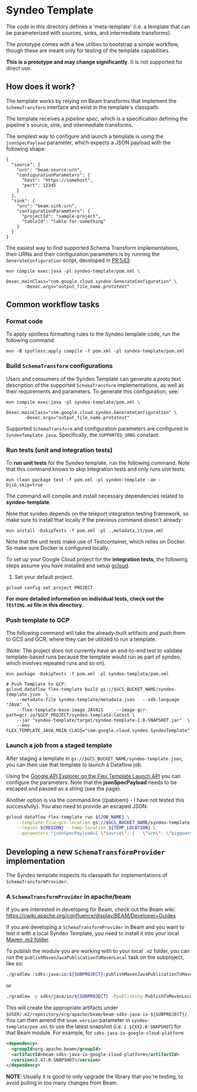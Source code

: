# Syndeo Template

The code in this directory defines a 'meta-template' (i.e. a template that can be parameterized with sources, sinks,
and intermediate transforms).

The prototype comes with a few utilties to bootstrap a simple workflow, though these are meant only for testing of the
template capabilities.

**This is a prototype and may change significantly**. It is not supported for direct use.

## How does it work?

The template works by relying on Beam transforms that implement the `SchemaTransform` interface and exist in the
template's classpath.

The template receives a *pipeline spec*, which is a specification defining the pipeline's source, sink, and intermediate
transforms.

The simplest way to configure and launch a template is using the `jsonSpecPayload` parameter, which expects a
JSON payload with the following shape:

```
{
  "source": {
    "urn": "beam:source:urn",
    "configurationParameters": {
      "host": "https://somehost",
      "port": 12345
    }
  },
  "sink": {
    "urn": "beam:sink:urn",
    "configurationParameters": {
      "projectId": "sample-project",
      "tableId": "table-for-something"
    }
  }
}
```

The easiest way to find supported Schema Transform implementations, their URNs and their configuration
parameters is by running the `GenerateConfiguration` script, developed in [PR 543](https://github.com/GoogleCloudPlatform/DataflowTemplates/pull/543):

```shell
mvn compile exec:java -pl syndeo-template/pom.xml \
       -Dexec.mainClass="com.google.cloud.syndeo.GenerateConfiguration" \
       -Dexec.args="output_file_name.prototext"
```

## Common workflow tasks

### Format code

To apply spotless formatting rules to the Syndeo template code, run the following command:

```shell
mvn -B spotless:apply compile -f pom.xml -pl syndeo-template/pom.xml
```

### Build `SchemaTransform` configurations

Users and consumers of the Syndeo Template can generate a proto text description of the supported `SchemaTransform`
implementations, as well as their requirements and parameters. To generate this configuration, see:

```shell
mvn compile exec:java -pl syndeo-template/pom.xml \
       -Dexec.mainClass="com.google.cloud.syndeo.GenerateConfiguration" \
       -Dexec.args="output_file_name.prototext"
```

Supported `SchemaTransform` and configuration parameters are configured in `SyndeoTemplate.java`. Specifically, the
`SUPPORTED_URNS` constant.

### Run tests (unit and integration tests)

To **run unit tests** for the Syndeo template, run the following command. Note that this command knows to skip
integration tests and only runs unit tests:

```shell
mvn clean package test -f pom.xml -pl syndeo-template -am -Djib.skip=true
```

The command will compile and install necessary dependencies related to **syndeo-template**.


Note that syndeo depends on the teleport integration testing framework, so make sure to install that locally if the previous command doesn't already:

```shell
mvn install -DskipTests -f pom.xml -pl .,metadata,it/pom.xml
```

Note that the unit tests make use of Testcontainer, which relies on Docker. So make sure Docker is configured locally.

To set up your Google Cloud project for the **integration tests**, the following steps assume you have installed and setup [gcloud](https://cloud.google.com/sdk/gcloud).

1. Set your default project.

```shell
gcloud config set project PROJECT
```

**For more detailed information on individual tests, check out the `TESTING.md` file in this directory.**

### Push template to GCP

The following command will take the already-built artifacts and push them to GCS and GCR, where they can be utilized to run a template.

(Note: The project does not currently have an end-to-end test to validate template-based runs because the template would run as part of
syndeo, which involves repeated runs and so on).

```shell
mvn package -DskipTests -f pom.xml -pl syndeo-template/pom.xml

# Push Template to GCP:
gcloud dataflow flex-template build gs://$GCS_BUCKET_NAME/syndeo-template.json  \
    --metadata-file syndeo-template/metadata.json   --sdk-language "JAVA"  \
    --flex-template-base-image JAVA11     --image-gcr-path=gcr.io/$GCP_PROJECT/syndeo-template:latest \
    --jar "syndeo-template/target/syndeo-template-1.0-SNAPSHOT.jar"  \
    --env FLEX_TEMPLATE_JAVA_MAIN_CLASS="com.google.cloud.syndeo.SyndeoTemplate"
```

### Launch a job from a staged template

After staging a template in `gs://$GCS_BUCKET_NAME/syndeo-template.json`, you can then use that template to launch a Dataflow job.

Using the [Google API Explorer on the Flex Template Launch API](https://cloud.google.com/dataflow/docs/reference/rest/v1b3/projects.locations.flexTemplates/launch?apix_params=%7B%22projectId%22%3A%22cloud-teleport-testing%22%2C%22location%22%3A%22us-central1%22%2C%22resource%22%3A%7B%22launchParameter%22%3A%7B%22jobName%22%3A%22jobname124385%22%2C%22containerSpecGcsPath%22%3A%22gs%3A%2F%2Fbeam-testing-templates%2Fsyndeo-template.json%22%2C%22parameters%22%3A%7B%22jsonSpecPayload%22%3A%22%7B%20%5C%22source%5C%22%3A%20%7B%20%20%20%5C%22urn%5C%22%3A%20%5C%22bigquery%3Aread%5C%22%2C%20%20%20%5C%22configurationParameters%5C%22%20%3A%20%7B%20%20%20%20%20%5C%22table%5C%22%3A%20%5C%22dataflow-syndeo.taxirides.realtime%5C%22%20%20%20%7D%20%20%20%7D%2C%20%5C%22sink%5C%22%3A%20%7B%20%20%20%5C%22urn%5C%22%3A%20%5C%22bigtable%3Awrite%5C%22%2C%20%20%20%5C%22configurationParameters%5C%22%3A%20%7B%20%20%20%20%20%5C%22projectId%5C%22%3A%20%5C%22dataflow-syndeo%5C%22%2C%20%20%20%20%20%5C%22instanceId%5C%22%3A%20%5C%22syndeo-bt-test%5C%22%2C%20%20%20%20%20%5C%22tableId%5C%22%3A%20%5C%22syndeo-demo-table%5C%22%2C%20%20%20%20%20%5C%22keyColumns%5C%22%3A%20%5B%5C%22ride_id%5C%22%5D%20%20%20%7D%20%7D%20%7D%22%2C%22stagingLocation%22%3A%22gs%3A%2F%2Fsyndeo-pabloem%2Fbtdemo1%2Fstaging%2F%22%7D%2C%22environment%22%3A%7B%22tempLocation%22%3A%22gs%3A%2F%2Fsyndeo-pabloem%2Fbtdemo1%2Ftemp%2F%22%2C%22additionalExperiments%22%3A%5B%5D%7D%7D%7D%7D)
you can configure the parameters. Note that the **jsonSpecPayload** needs to be escaped and passed as a string (see the page).


Another option is via the command line ((pabloem) - I have not tested this successfully). You also need to provide an escaped JSON:

```sh
gcloud dataflow flex-template run ${JOB_NAME} \
    --template-file-gcs-location gs://$GCS_BUCKET_NAME/syndeo-template.json \
    --region ${REGION} --temp-location ${TEMP_LOCATION} \
    --parameters "jsonSpecPayload={ \"source\": {   \"urn\": \"bigquery:read\",   \"configurationParameters\" : {     \"table\": \"dataflow-syndeo.taxirides.realtime\"   }   }, \"sink\": {   \"urn\": \"bigtable:write\",   \"configurationParameters\": {     \"projectId\": \"dataflow-syndeo\",     \"instanceId\": \"syndeo-bt-test\",     \"tableId\": \"syndeo-demo-table\",     \"keyColumns\": [\"ride_id\"]   } } },stagingLocation=${TEMP_LOCATION}/staging/"
```

## Developing a new `SchemaTransformProvider` implementation

The Syndeo template inspects its classpath for implementations of `SchemaTransformProvider`.

### A `SchemaTransformProvider` in apache/beam

If you are interested in developing for Beam, check out the Beam wiki: https://cwiki.apache.org/confluence/display/BEAM/Developer+Guides

If you are developing a `SchemaTransformProvider` in Beam and you want to test it with a local Syndeo Template,
you need to install it into your local [Maven .m2 folder](https://stackoverflow.com/questions/63138495/what-is-m2-folder-how-can-i-configure-it-if-i-have-two-repos-with-two-differen/63139745#63139745).

To publish the module you are working with to your local `.m2` folder, you can run the `publishMavenJavaPublicationToMavenLocal`
task on the subproject, like so:

```sh
./gradlew :sdks:java:io:${SUBPROJECT}:publishMavenJavaPublicationToMavenLocal -Ppublishing
```

or

```sh
./gradlew -p sdks/java/io/${SUBPROJECT} -Ppublishing PublishToMavenLocal
```

This will create the appropriate artifacts under `$USER/.m2/repository/org/apache/beam/beam-sdks-java-io-${SUBPROJECT}/`.
You can then amend the `beam.version` parameter in `syndeo-template/pom.xml` to use the latest snapshot (i.e. `2.${XX}.0-SNAPSHOT`)
for that Beam module. For example, for `sdks-java-io-google-cloud-platform`:

```xml
<dependency>
  <groupId>org.apache.beam</groupId>
  <artifactId>beam-sdks-java-io-google-cloud-platform</artifactId>
  <version>2.47.0-SNAPSHOT</version>
</dependency>
```

**NOTE**: Usually it is good to only upgrade the library that you're testing, to avoid pulling in too many changes from Beam.
